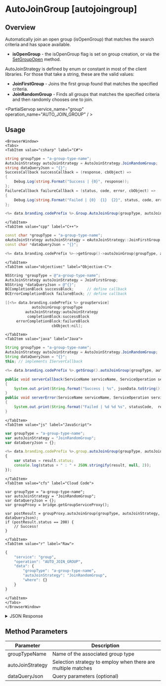 # AutoJoinGroup [autojoingroup]
## Overview
Automatically join an open group (isOpenGroup) that matches the search criteria and has space available.

- **isOpenGroup** - the isOpenGroup flag is set on group creation, or via the [SetGroupOpen](/api/capi/group/setgroupopen) method.

AutoJoinStrategy is defined by enum or constant in most of the client libraries.  For those that take a string, these are the valid values:

- **JoinFirstGroup** - Joins the first group found that matches the specified criteria.
- **JoinRandomGroup** - Finds all groups that matches the specified criteria and then randomly chooses one to join.

<PartialServop service_name="group" operation_name="AUTO_JOIN_GROUP" / >

## Usage

```mdx-code-block
<BrowserWindow>
<Tabs>
<TabItem value="csharp" label="C#">
```

```csharp
string groupType = "a-group-type-name";
AutoJoinStrategy autoJoinStrategy = AutoJoinStrategy.JoinRandomGroup;
string dataQueryJson = "{}";
SuccessCallback successCallback = (response, cbObject) =>
{
    Debug.Log(string.Format("Success | {0}", response));
};
FailureCallback failureCallback = (status, code, error, cbObject) =>
{
    Debug.Log(string.Format("Failed | {0}  {1}  {2}", status, code, error));
};

<%= data.branding.codePrefix %>.Group.AutoJoinGroup(groupType, autoJoinStrategy, dataQueryJson, successCallback, failureCallback);
```

```mdx-code-block
</TabItem>
<TabItem value="cpp" label="C++">
```

```cpp
const char *groupType = "a-group-type-name";
eAutoJoinStrategy autoJoinStrategy = eAutoJoinStrategy::JoinFirstGroup;
const char *dataQueryJson = "{}";

<%= data.branding.codePrefix %>->getGroup()->autoJoinGroup(groupType, autoJoinStrategy, dataQueryJson, this);
```

```mdx-code-block
</TabItem>
<TabItem value="objectivec" label="Objective-C">
```

```objectivec
NSString *groupType = @"a-group-type-name";
AutoJoinStrategy autoJoinStrategy = JoinFirstGroup;
NSString *dataQueryJson = @"{}";
BCCompletionBlock successBlock;      // define callback
BCErrorCompletionBlock failureBlock; // define callback

[[<%= data.branding.codePrefix %> groupService]
            autoJoinGroup:groupType
         autoJoinStrategy:autoJoinStrategy
          completionBlock:successBlock
     errorCompletionBlock:failureBlock
		             cbObject:nil];
```

```mdx-code-block
</TabItem>
<TabItem value="java" label="Java">
```

```java
String groupType = "a-group-type-name";
AutoJoinStrategy autoJoinStrategy = AutoJoinStrategy.JoinRandomGroup;
String dataQueryJson = "{}";
this; // implements IServerCallback

<%= data.branding.codePrefix %>.getGroup().autoJoinGroup(groupType, autoJoinStrategy, dataQueryJson, this);

public void serverCallback(ServiceName serviceName, ServiceOperation serviceOperation, JSONObject jsonData)
{
    System.out.print(String.format("Success | %s", jsonData.toString()));
}
public void serverError(ServiceName serviceName, ServiceOperation serviceOperation, int statusCode, int reasonCode, String jsonError)
{
    System.out.print(String.format("Failed | %d %d %s", statusCode,  reasonCode, jsonError.toString()));
}
```

```mdx-code-block
</TabItem>
<TabItem value="js" label="JavaScript">
```

```javascript
var groupType = "a-group-type-name";
var autoJoinStrategy = "JoinRandomGroup";
var dataQueryJson = {};

<%= data.branding.codePrefix %>.group.autoJoinGroup(groupType, autoJoinStrategy, dataQueryJson, result =>
{
	var status = result.status;
	console.log(status + " : " + JSON.stringify(result, null, 2));
});
```

```mdx-code-block
</TabItem>
<TabItem value="cfs" label="Cloud Code">
```

```cfscript
var groupType = "a-group-type-name";
var autoJoinStrategy = "JoinRandomGroup";
var dataQueryJson = {};
var groupProxy = bridge.getGroupServiceProxy();

var postResult = groupProxy.autoJoinGroup(groupType, autoJoinStrategy, dataQueryJson);
if (postResult.status == 200) {
    // Success!
}
```

```mdx-code-block
</TabItem>
<TabItem value="r" label="Raw">
```

```r
{
	"service": "group",
	"operation": "AUTO_JOIN_GROUP",
	"data": {
		"groupType": "a-group-type-name",
		"autoJoinStrategy": "JoinRandomGroup",
		"where": {}
	}
}
```

```mdx-code-block
</TabItem>
</Tabs>
</BrowserWindow>
```

<details>
<summary>JSON Response</summary>

```json
{
    "status": 200,
    "data": {
        "gameId": "20595",
        "groupId": "fee55a37-5e86-43e8-942e-06bcbe1b701e",
        "ownerId": "ee8cad26-16f2-4ef8-9045-3aab84ce6362",
        "name": "group-1",
        "groupType": "test2",
        "createdAt": 1462223553243,
        "updatedAt": 1462223553243,
        "members": {
            "ee8cad26-16f2-4ef8-9045-3aab84ce6362": {
                "role": "OWNER",
                "attributes": {}
            },
            "295c510f-507f-4bcf-80e1-ebc73708ec3c": {
                "role": "MEMBER",
                "attributes": {}
            }
        },
        "pendingMembers": {},
        "version": 1,
        "data": {},
        "isOpenGroup": false,
        "defaultMemberAttributes": {},
        "memberCount": 2,
        "invitedPendingMemberCount": 0,
        "requestingPendingMemberCount": 0,
        "acl": {
            "member": 2,
            "other": 1
        }
    }
}
```
</details>

## Method Parameters
Parameter | Description
--------- | -----------
groupTypeName | Name of the associated group type
autoJoinStrategy | Selection strategy to employ when there are multiple matches
dataQueryJson | Query parameters (optional)


